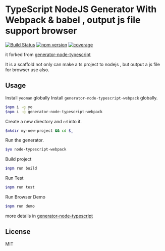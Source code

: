 # TypeScript NodeJS Generator With Webpack & babel , output js file support browser
[![Build Status](https://travis-ci.org/kkito/generator-node-typescript.svg?branch=master)](https://travis-ci.org/kkito/generator-node-typescript)
[![npm version](https://badge.fury.io/js/generator-node-typescript-webpack.svg)](https://badge.fury.io/js/generator-node-typescript-webpack)
[![coverage](https://codecov.io/gh/kkito/generator-node-typescript/branch/master/graph/badge.svg)](https://codecov.io/gh/kkito/generator-node-typescript)


it forked from [generator-node-typescript](https://github.com/ospatil/generator-node-typescript)

It is a scaffold not only can make a ts project to nodejs , but output a js file for browser use also.

## Usage

Install `yeoman` globally
Install `generator-node-typescript-webpack` globally.

```sh
$npm i -g yo
$npm i -g generator-node-typescript-webpack
```

Create a new directory and `cd` into it.

```sh
$mkdir my-new-project && cd $_

```

Run the generator.

```sh
$yo node-typescript-webpack
```

Build project 
```sh
$npm run build
```

Run Test
```sh
$npm run test
```

Run Browser Demo 
```sh
$npm run demo
```

more details in [generator-node-typescript](https://github.com/ospatil/generator-node-typescript)

## License

MIT
